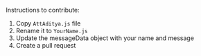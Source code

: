 Instructions to contribute:
1. Copy `AttAditya.js` file
2. Rename it to `YourName.js`
3. Update the messageData object with your name and message
4. Create a pull request

